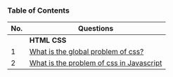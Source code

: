 ### Table of Contents

| No. | Questions                                                                             |
| --- | ------------------------------------------------------------------------------------- |
|     | **HTML CSS**                                                                          |
| 1   | [What is the global problem of css?](#What-is-the-global-problem-of-ccs)              |
| 2   | [What is the problem of css in Javascript](#What-is-the-problem-of-css-in-Javascript) |
